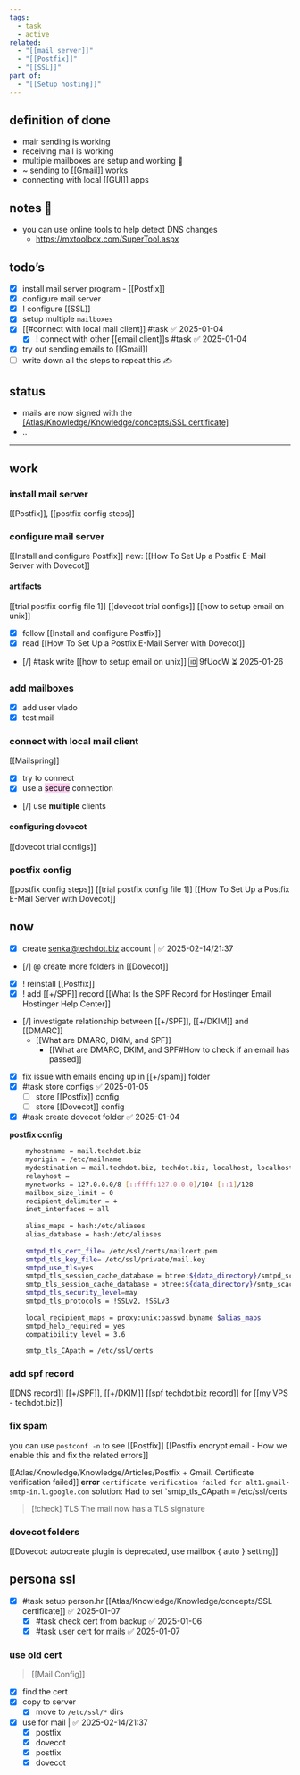 ```yaml
---
tags:
  - task
  - active
related:
  - "[[mail server]]"
  - "[[Postfix]]"
  - "[[SSL]]"
part of:
  - "[[Setup hosting]]"
---
```

## definition of done
- mair sending is working
- receiving mail is working
- multiple mailboxes are setup and working 📧
- ~ sending to [[Gmail]] works
- connecting with local [[GUI]] apps
## notes 📔
- you can use online tools to help detect DNS changes
	- https://mxtoolbox.com/SuperTool.aspx
## todo’s
- [x] install mail server program - [[Postfix]]
- [x] configure mail server
- [x] ! configure [[SSL]]
- [x] setup multiple `mailboxes`
- [x] [[#connect with local mail client]] #task ✅ 2025-01-04
    - [x] ! connect with other [[email client]]s #task ✅ 2025-01-04
- [x] try out sending emails to [[Gmail]]
- [ ] write down all the steps  to repeat this ✍
## status
- mails are now signed with the [[Atlas/Knowledge/Knowledge/concepts/SSL certificate]]([[TLS]])
- ..
---
## work
### install mail server
[[Postfix]], [[postfix config steps]]

### configure mail server
[[Install and configure Postfix]]
new: [[How To Set Up a Postfix E-Mail Server with Dovecot]]
#### artifacts
[[trial postfix config file 1]]
[[dovecot trial configs]]
[[how to setup email on unix]]

- [x] follow [[Install and configure Postfix]]
- [x] read [[How To Set Up a Postfix E-Mail Server with Dovecot]]
- [/] #task write [[how to setup email on unix]] 🆔 9fUocW ⏳ 2025-01-26
### add mailboxes
- [x] add user vlado
- [x] test mail
### connect with local mail client
[[Mailspring]]
- [x] try to connect
- [x] use a <mark style="background: #FFB8EBA6;">secure</mark> connection
- [/] use **multiple** clients
#### configuring dovecot
[[dovecot trial configs]]
### postfix config
[[postfix config steps]]
[[trial postfix config file 1]]
[[How To Set Up a Postfix E-Mail Server with Dovecot]]
## now
- [x] create senka@techdot.biz account |  ✅ 2025-02-14/21:37 
- [/] @ create more folders in [[Dovecot]]
- [x] ! reinstall [[Postfix]]
- [x] ! add [[+/SPF]] record
	[[What Is the SPF Record for Hostinger Email  Hostinger Help Center]]
- [/] investigate relationship between [[+/SPF]], [[+/DKIM]] and [[DMARC]]
	- [[What are DMARC, DKIM, and SPF]]
		- [[What are DMARC, DKIM, and SPF#How to check if an email has passed]]
- [x] fix issue with emails ending up in [[+/spam]] folder
- [x] #task store configs ✅ 2025-01-05
	- [ ] store [[Postfix]] config
	- [ ] store [[Dovecot]] config
- [x] #task create dovecot folder ✅ 2025-01-04

**postfix config**
```bash
	myhostname = mail.techdot.biz
	myorigin = /etc/mailname
	mydestination = mail.techdot.biz, techdot.biz, localhost, localhost.localdomain
	relayhost =
	mynetworks = 127.0.0.0/8 [::ffff:127.0.0.0]/104 [::1]/128
	mailbox_size_limit = 0
	recipient_delimiter = +
	inet_interfaces = all
	
	alias_maps = hash:/etc/aliases
	alias_database = hash:/etc/aliases
	
	smtpd_tls_cert_file= /etc/ssl/certs/mailcert.pem
	smtpd_tls_key_file= /etc/ssl/private/mail.key
	smtpd_use_tls=yes
	smtpd_tls_session_cache_database = btree:${data_directory}/smtpd_scache
	smtp_tls_session_cache_database = btree:${data_directory}/smtp_scache
	smtpd_tls_security_level=may
	smtpd_tls_protocols = !SSLv2, !SSLv3
    
    local_recipient_maps = proxy:unix:passwd.byname $alias_maps
    smtpd_helo_required = yes
    compatibility_level = 3.6
    
    smtp_tls_CApath = /etc/ssl/certs
```
### add spf record
[[DNS record]] [[+/SPF]], [[+/DKIM]]
[[spf techdot.biz record]] for [[my VPS - techdot.biz]]
### fix spam
you can use `postconf -n` to see [[Postfix]]
[[Postfix encrypt email - How we enable this and fix the related errors]]

[[Atlas/Knowledge/Knowledge/Articles/Postfix + Gmail. Certificate verification failed]]
**error**
 `certificate verification failed for alt1.gmail-smtp-in.l.google.com`
solution:
    Had to set `smtp_tls_CApath = /etc/ssl/certs

> [!check] TLS
> The mail now has a TLS signature

### dovecot folders
[[Dovecot: autocreate plugin is deprecated, use mailbox { auto } setting]]

## persona ssl
- [x] #task setup person.hr [[Atlas/Knowledge/Knowledge/concepts/SSL certificate]] ✅ 2025-01-07
	- [x] #task check cert from backup ✅ 2025-01-06
	- [x] #task user cert for mails ✅ 2025-01-07
### use old cert
> [[Mail Config]]
- [x] find the cert
- [x] copy to server
	- [x] move to `/etc/ssl/*` dirs
- [x] use for mail |  ✅ 2025-02-14/21:37 
	- [x] postfix
	- [x] dovecot
	- [x] postfix
	- [x] dovecot